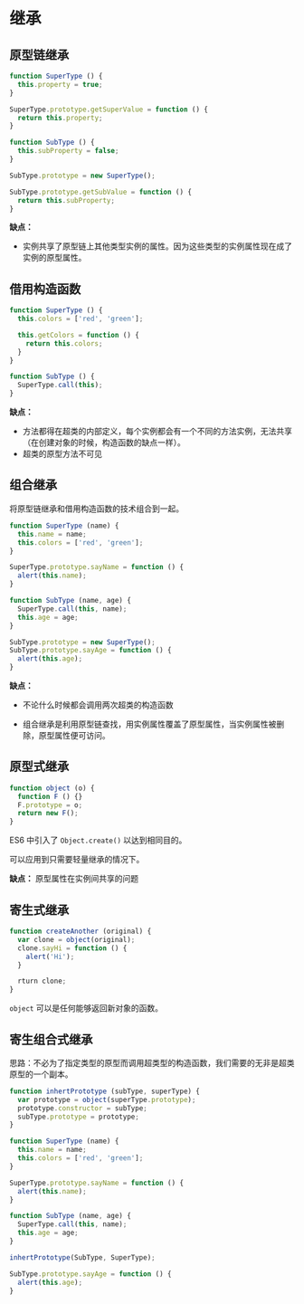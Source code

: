 # 继承

## 原型链继承

```js
function SuperType () {
  this.property = true;
}

SuperType.prototype.getSuperValue = function () {
  return this.property;
}

function SubType () {
  this.subProperty = false;
}

SubType.prototype = new SuperType();

SubType.prototype.getSubValue = function () {
  return this.subProperty;
}
```

**缺点：** 

* 实例共享了原型链上其他类型实例的属性。因为这些类型的实例属性现在成了实例的原型属性。

## 借用构造函数

```js
function SuperType () {
  this.colors = ['red', 'green'];

  this.getColors = function () {
    return this.colors;
  }
}

function SubType () {
  SuperType.call(this);
}
```

**缺点：**

* 方法都得在超类的内部定义，每个实例都会有一个不同的方法实例，无法共享（在创建对象的时候，构造函数的缺点一样）。
* 超类的原型方法不可见

## 组合继承

将原型链继承和借用构造函数的技术组合到一起。

```js
function SuperType (name) {
  this.name = name;
  this.colors = ['red', 'green'];
}

SuperType.prototype.sayName = function () {
  alert(this.name);
}

function SubType (name, age) {
  SuperType.call(this, name);
  this.age = age;
}

SubType.prototype = new SuperType();
SubType.prototype.sayAge = function () {
  alert(this.age);
}
```

**缺点：**

* 不论什么时候都会调用两次超类的构造函数

* 组合继承是利用原型链查找，用实例属性覆盖了原型属性，当实例属性被删除，原型属性便可访问。

## 原型式继承

```js
function object (o) {
  function F () {}
  F.prototype = o;
  return new F();
}
```

ES6 中引入了 `Object.create()` 以达到相同目的。

可以应用到只需要轻量继承的情况下。

**缺点：** 原型属性在实例间共享的问题

## 寄生式继承

```js
function createAnother (original) {
  var clone = object(original);
  clone.sayHi = function () {
    alert('Hi');
  }

  rturn clone;
}
```

`object` 可以是任何能够返回新对象的函数。

## 寄生组合式继承

思路：不必为了指定类型的原型而调用超类型的构造函数，我们需要的无非是超类原型的一个副本。

```js
function inhertPrototype (subType, superType) {
  var prototype = object(superType.prototype);
  prototype.constructor = subType;
  subType.prototype = prototype;
}

function SuperType (name) {
  this.name = name;
  this.colors = ['red', 'green'];
}

SuperType.prototype.sayName = function () {
  alert(this.name);
}

function SubType (name, age) {
  SuperType.call(this, name);
  this.age = age;
}

inhertPrototype(SubType, SuperType);

SubType.prototype.sayAge = function () {
  alert(this.age);
}
```



